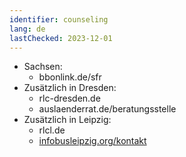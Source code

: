 ```yaml
---
identifier: counseling
lang: de
lastChecked: 2023-12-01
---
```


- Sachsen:
  - bbonlink.de/sfr
- Zusätzlich in Dresden:
  - rlc-dresden.de
  - auslaenderrat.de/beratungsstelle
- Zusätzlich in Leipzig:
  - rlcl.de
  - [infobusleipzig.org/kontakt](https://infobusleipzig.org/kontakt)
